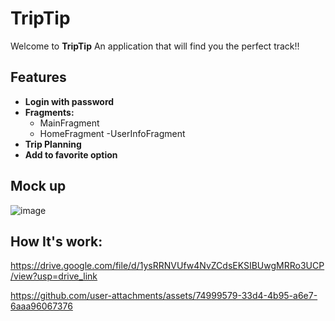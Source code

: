 # TripTip
Welcome to **TripTip** An application that will find you the perfect track!!

## Features
- **Login with password**
- **Fragments:**
    - MainFragment
    - HomeFragment
    -UserInfoFragment 
- **Trip Planning**
- **Add to favorite option**

## Mock up
![image](https://github.com/user-attachments/assets/1d08dc95-1df0-4ede-b2b5-8bc0f1fa8d9c)

## How It's work:
https://drive.google.com/file/d/1ysRRNVUfw4NvZCdsEKSIBUwgMRRo3UCP/view?usp=drive_link



https://github.com/user-attachments/assets/74999579-33d4-4b95-a6e7-6aaa96067376






